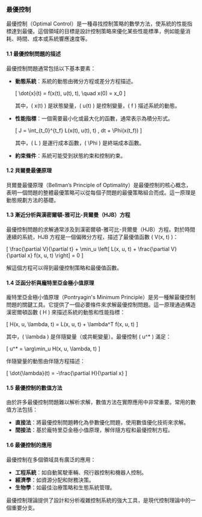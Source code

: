 ### 最優控制

最優控制（Optimal Control）是一種尋找控制策略的數學方法，使系統的性能指標達到最優。這個領域的目標是設計控制策略來優化某些性能標準，例如能量消耗、時間、成本或系統響應速度等。

#### 1.1 最優控制問題的描述

最優控制問題通常包括以下基本要素：

- **動態系統**：系統的動態由微分方程或差分方程描述。
  
  \[
  \dot{x}(t) = f(x(t), u(t), t), \quad x(0) = x_0
  \]

  其中，\( x(t) \) 是狀態變量，\( u(t) \) 是控制變量，\( f \) 描述系統的動態。

- **性能指標**：一個需要最小化或最大化的函數，通常表示為積分形式。

  \[
  J = \int_{t_0}^{t_f} L(x(t), u(t), t) \, dt + \Phi(x(t_f))
  \]

  其中，\( L \) 是運行成本函數，\( \Phi \) 是終端成本函數。

- **約束條件**：系統可能受到狀態約束和控制約束。

#### 1.2 貝爾曼最優原理

貝爾曼最優原理（Bellman’s Principle of Optimality）是最優控制的核心概念，表明一個問題的整體最優策略可以從每個子問題的最優策略組合而成。這一原理是動態規劃方法的基礎。

#### 1.3 漸近分析與漢密爾頓-雅可比-貝爾曼（HJB）方程

最優控制問題的求解通常涉及到漢密爾頓-雅可比-貝爾曼（HJB）方程。對於時間連續的系統，HJB 方程是一個偏微分方程，描述了最優值函數 \( V(x, t) \)：

\[
\frac{\partial V}{\partial t} + \min_u \left[ L(x, u, t) + \frac{\partial V}{\partial x} f(x, u, t) \right] = 0
\]

解這個方程可以得到最優控制策略和最優值函數。

#### 1.4 泛函分析與龐特里亞金極小值原理

龐特里亞金極小值原理（Pontryagin's Minimum Principle）是另一種解最優控制問題的關鍵工具。它提供了一個必要條件來求解最優控制問題。這一原理通過構造漢密爾頓函數 \( H \) 來描述系統的動態和性能指標：

\[
H(x, u, \lambda, t) = L(x, u, t) + \lambda^T f(x, u, t)
\]

其中，\( \lambda \) 是伴隨變量（或共軛變量）。最優控制 \( u^* \) 滿足：

\[
u^* = \arg\min_u H(x, u, \lambda, t)
\]

伴隨變量的動態由伴隨方程描述：

\[
\dot{\lambda}(t) = -\frac{\partial H}{\partial x}
\]

#### 1.5 最優控制的數值方法

由於許多最優控制問題難以解析求解，數值方法在實際應用中非常重要。常用的數值方法包括：

- **直接法**：將最優控制問題轉化為參數優化問題，使用數值優化技術來求解。
- **間接法**：基於龐特里亞金極小值原理，解伴隨方程和最優控制方程。

#### 1.6 最優控制的應用

最優控制在多個領域具有廣泛的應用：

- **工程系統**：如自動駕駛車輛、飛行器控制和機器人控制。
- **經濟學**：如資源分配和財務決策。
- **生物學**：如最佳治療策略和生態系統管理。

最優控制理論提供了設計和分析複雜控制系統的強大工具，是現代控制理論中的一個重要分支。